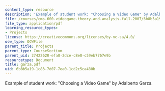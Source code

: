 ```yaml
---
content_type: resource
description: 'Example of student work: "Choosing a Video Game" by Adalberto Garza.'
file: /courses/cms-600-videogame-theory-and-analysis-fall-2007/6b8b5a191c837d077ea01cd2c5ca480b_garza.pdf
file_type: application/pdf
learning_resource_types:
- Projects
license: https://creativecommons.org/licenses/by-nc-sa/4.0/
ocw_type: OCWFile
parent_title: Projects
parent_type: CourseSection
parent_uid: 27422620-efa8-2dce-c8e8-c59eb7767e9b
resourcetype: Document
title: garza.pdf
uid: 6b8b5a19-1c83-7d07-7ea0-1cd2c5ca480b
---
```

Example of student work: "Choosing a Video Game" by Adalberto Garza.